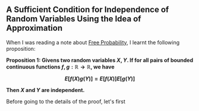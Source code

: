 ## A Sufficient Condition for Independence of Random Variables Using the Idea of Approximation

When I was reading a note about <a href="https://terrytao.wordpress.com/2010/02/10/245a-notes-5-free-probability/">Free Probability</a>, I learnt the following proposition:

<strong>Proposition 1: Givens two random variables $X,Y$. If for all pairs of bounded continuous functions $f,g:\mathbb{R}\rightarrow\mathbb{R}$, we have

$$E[f(X)g(Y)]=E[f(X)]E[g(Y)]$$

Then $X$ and $Y$ are independent.
</strong>

Before going to the details of the proof, let's first 

